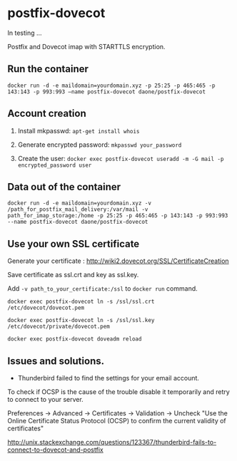# postfix-dovecot
In testing …

Postfix and Dovecot imap with STARTTLS encryption.

## Run the container
 ```docker run -d -e maildomain=yourdomain.xyz -p 25:25 -p 465:465 -p 143:143 -p 993:993 –name postfix-dovecot daone/postfix-dovecot```

## Account creation
1. Install mkpasswd:
 ```apt-get install whois```

2. Generate encrypted password:
 ```mkpasswd your_password```

3. Create the user:
 ```docker exec postfix-dovecot useradd -m -G mail -p encrypted_password user```

## Data out of the container
 ```docker run -d -e maildomain=yourdomain.xyz -v /path_for_postfix_mail_delivery:/var/mail -v path_for_imap_storage:/home -p 25:25 -p 465:465 -p 143:143 -p 993:993 --name postfix-dovecot daone/postfix-dovecot```

## Use your own SSL certificate
Generate your certificate :
 http://wiki2.dovecot.org/SSL/CertificateCreation

Save certificate as ssl.crt and key as ssl.key.

Add ```-v path_to_your_certificate:/ssl``` to ```docker run``` command.

```docker exec postfix-dovecot ln -s /ssl/ssl.crt /etc/dovecot/dovecot.pem```

```docker exec postfix-dovecot ln -s /ssl/ssl.key /etc/dovecot/private/dovecot.pem```

```docker exec postfix-dovecot doveadm reload```


## Issues and solutions.
* Thunderbird failed to find the settings for your email account.

To check if OCSP is the cause of the trouble disable it temporarily and retry to connect to your server.

Preferences -> Advanced -> Certificates -> Validation -> Uncheck "Use the Online Certificate Status Protocol (OCSP) to confirm the current validity of certificates"

http://unix.stackexchange.com/questions/123367/thunderbird-fails-to-connect-to-dovecot-and-postfix

